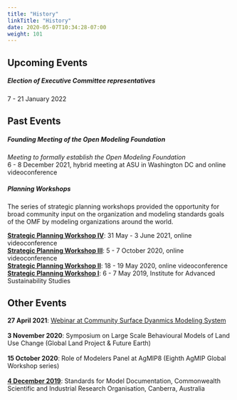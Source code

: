 ```yaml
---
title: "History"
linkTitle: "History"
date: 2020-05-07T10:34:28-07:00
weight: 101
---
```


## Upcoming Events
##### **Election of Executive Committee representatives**
7 - 21 January 2022

## Past Events
##### **Founding Meeting of the Open Modeling Foundation**
_Meeting to formally establish the Open Modeling Foundation_  
6 - 8 December 2021, hybrid meeting at ASU in Washington DC and online videoconference


##### **Planning Workshops**
The series of strategic planning workshops provided the opportunity for broad community input on the organization and modeling standards goals of the OMF by modeling organizations around the world.  

**[Strategic Planning Workshop IV](https://openmodelingfoundation.github.io/history/workshop_agenda_20210601.pdf)**: 31 May - 3 June 2021, online videoconference  
**[Strategic Planning Workshop III](https://openmodelingfoundation.github.io/history/workshop_agenda_20201005.pdf)**:  5 - 7 October 2020, online videoconference  
**[Strategic Planning Workshop II](https://openmodelingfoundation.github.io/history/workshop_agenda_20200518.pdf)**:   18 - 19 May 2020, online videoconference  
**[Strategic Planning Workshop I](https://openmodelingfoundation.github.io/history/workshop_agenda_20190506.pdf)**:    6 - 7 May 2019, Institute for Advanced Sustainability Studies  


## Other Events
**27 April 2021**: [Webinar at Community Surface Dyanmics Modeling System](https://csdms.colorado.edu/wiki/Presenters-0543)     
<br>
**3 November 2020**: Symposium on Large Scale Behavioural Models of Land Use Change (Global Land Project & Future Earth)  
<br>
**15 October 2020**: Role of Modelers Panel at AgMIP8 (Eighth AgMIP Global Workshop series)  
<br>
**[4 December 2019](https://openmodelingfoundation.github.io/history/workshop_agenda_20191204.pdf)**: Standards for Model Documentation, Commonwealth Scientific and Industrial Research Organisation, Canberra, Australia
